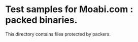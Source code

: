 # Test samples for Moabi.com : packed binaries.

This directory contains files protected by packers.
